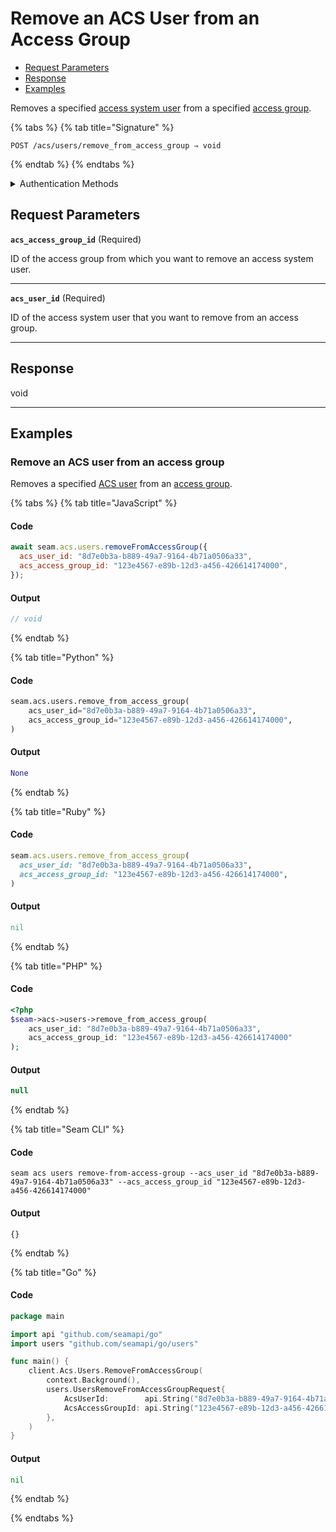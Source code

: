 # Remove an ACS User from an Access Group

- [Request Parameters](./#request-parameters)
- [Response](./#response)
- [Examples](./#examples)

Removes a specified [access system user](https://docs.seam.co/latest/capability-guides/access-systems/user-management) from a specified [access group](https://docs.seam.co/latest/capability-guides/access-systems/assigning-users-to-access-groups).

{% tabs %}
{% tab title="Signature" %}
```
POST /acs/users/remove_from_access_group ⇒ void
```
{% endtab %}
{% endtabs %}

<details>

<summary>Authentication Methods</summary>

- API key
- Personal access token
  <br>Must also include the `seam-workspace` header in the request.

To learn more, see [Authentication](https://docs.seam.co/latest/api/authentication).
</details>

## Request Parameters

**`acs_access_group_id`**  (Required)

ID of the access group from which you want to remove an access system user.

---

**`acs_user_id`**  (Required)

ID of the access system user that you want to remove from an access group.

---


## Response

void

---

## Examples

### Remove an ACS user from an access group

Removes a specified [ACS user](https://docs.seam.co/latest/capability-guides/access-systems/user-management) from an [access group](https://docs.seam.co/latest/capability-guides/access-systems/assigning-users-to-access-groups).

{% tabs %}
{% tab title="JavaScript" %}
#### Code

```javascript
await seam.acs.users.removeFromAccessGroup({
  acs_user_id: "8d7e0b3a-b889-49a7-9164-4b71a0506a33",
  acs_access_group_id: "123e4567-e89b-12d3-a456-426614174000",
});
```

#### Output

```javascript
// void
```
{% endtab %}

{% tab title="Python" %}
#### Code

```python
seam.acs.users.remove_from_access_group(
    acs_user_id="8d7e0b3a-b889-49a7-9164-4b71a0506a33",
    acs_access_group_id="123e4567-e89b-12d3-a456-426614174000",
)
```

#### Output

```python
None
```
{% endtab %}

{% tab title="Ruby" %}
#### Code

```ruby
seam.acs.users.remove_from_access_group(
  acs_user_id: "8d7e0b3a-b889-49a7-9164-4b71a0506a33",
  acs_access_group_id: "123e4567-e89b-12d3-a456-426614174000",
)
```

#### Output

```ruby
nil
```
{% endtab %}

{% tab title="PHP" %}
#### Code

```php
<?php
$seam->acs->users->remove_from_access_group(
    acs_user_id: "8d7e0b3a-b889-49a7-9164-4b71a0506a33",
    acs_access_group_id: "123e4567-e89b-12d3-a456-426614174000"
);
```

#### Output

```php
null
```
{% endtab %}

{% tab title="Seam CLI" %}
#### Code

```seam_cli
seam acs users remove-from-access-group --acs_user_id "8d7e0b3a-b889-49a7-9164-4b71a0506a33" --acs_access_group_id "123e4567-e89b-12d3-a456-426614174000"
```

#### Output

```seam_cli
{}
```
{% endtab %}

{% tab title="Go" %}
#### Code

```go
package main

import api "github.com/seamapi/go"
import users "github.com/seamapi/go/users"

func main() {
	client.Acs.Users.RemoveFromAccessGroup(
		context.Background(),
		users.UsersRemoveFromAccessGroupRequest{
			AcsUserId:        api.String("8d7e0b3a-b889-49a7-9164-4b71a0506a33"),
			AcsAccessGroupId: api.String("123e4567-e89b-12d3-a456-426614174000"),
		},
	)
}
```

#### Output

```go
nil
```
{% endtab %}

{% endtabs %}


